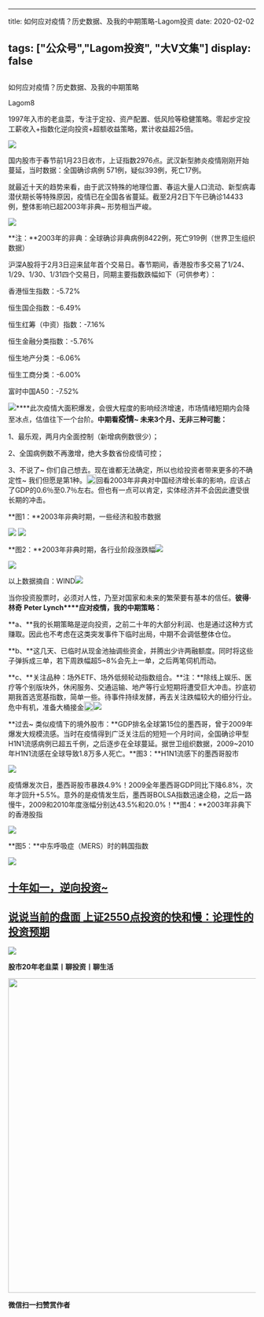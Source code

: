 
---
title:   如何应对疫情？历史数据、及我的中期策略-Lagom投资
date: 2020-02-02

tags: ["公众号","Lagom投资", "大V文集"]
display: false
---


## 



如何应对疫情？历史数据、及我的中期策略




Lagom8




1997年入市的老韭菜，专注于定投、资产配置、低风险等稳健策略。零起步定投工薪收入+指数化逆向投资+超额收益策略，累计收益超25倍。


<img src="https://mmbiz.qpic.cn/mmbiz_png/ZB4WjgjLjJW3KtDibicU3BB1HNQ9lDS2M5oGRnchkNPRzYsc0Ua6CIu7rZH3vAficcBEPYHU9ZTPqkic1sicT8CaxQQ/640?wx_fmt=png" data-type="png" data-ratio="0.05776173285198556" data-w="554"/>

国内股市于春节前1月23日收市，上证指数2976点。武汉新型肺炎疫情刚刚开始蔓延，当时数据：全国确诊病例 571例，疑似393例，死亡17例。



就最近十天的趋势来看，由于武汉特殊的地理位置、春运大量人口流动、新型病毒潜伏期长等特殊原因，疫情已在全国各省蔓延。截至2月2日下午已确诊14433例，整体影响已超2003年非典~ 形势相当严峻。

<img class="rich_pages js_insertlocalimg" data-ratio="1.1704374057315234" data-s="300,640" src="https://mmbiz.qpic.cn/mmbiz_png/ZB4WjgjLjJXBazqCEduxPQtx23Pick5NASwMT575b3wRmQKU9DWHFPob7AQ4WC6z4p44gCI2heO5Y2JRdY4lCmA/640?wx_fmt=png" data-type="png" data-w="663" style=""/>

**注：**2003年的非典：全球确诊非典病例8422例，死亡919例（世界卫生组织数据）

沪深A股将于2月3日迎来鼠年首个交易日。春节期间，香港股市多交易了1/24、1/29、1/30、1/31四个交易日，同期主要指数跌幅如下（可供参考）：



香港恒生指数：-5.72%

恒生国企指数：-6.49%

恒生红筹（中资）指数：-7.16%

恒生金融分类指数：-5.76%

恒生地产分类：-6.06%

恒生工商分类：-6.00%

富时中国A50：-7.52%

<img src="https://mmbiz.qpic.cn/mmbiz_png/ZB4WjgjLjJW3KtDibicU3BB1HNQ9lDS2M5oGRnchkNPRzYsc0Ua6CIu7rZH3vAficcBEPYHU9ZTPqkic1sicT8CaxQQ/640?wx_fmt=png" data-type="png" data-ratio="0.05776173285198556" data-w="554" style="white-space: normal;"/>****此次疫情大面积爆发，会很大程度的影响经济增速，市场情绪短期内会降至冰点，估值往下一个台阶。**中期看<strong style="white-space: normal;font-size: 16px;">疫情**~ 未来3个月、无非三种可能：</strong>

1、最乐观，两月内全面控制（新增病例数很少）；

2、全国病例数不再激增，绝大多数省份疫情可控；

3、不说了~ 你们自己想去。现在谁都无法确定，所以也给投资者带来更多的不确定性~ 我们但愿是第1种。<img src="https://res.wx.qq.com/mpres/htmledition/images/icon/common/emotion_panel/emoji_ios/u1F4AA.0.png" data-ratio="1" data-w="20" style="display:inline-block;width:20px;vertical-align:text-bottom;"/>回看2003年非典对中国经济增长率的影响，应该占了GDP的0.6％至0.7％左右。但也有一点可以肯定，实体经济并不会因此遭受很长期的冲击。

**图1：**2003年非典时期，一些经济和股市数据

<img class="rich_pages js_insertlocalimg" data-ratio="0.5965665236051502" data-s="300,640" src="https://mmbiz.qpic.cn/mmbiz_jpg/ZB4WjgjLjJXBazqCEduxPQtx23Pick5NA0EWjACNNKU9rlBQc20ZicIOgaFXJ09L1GU6g6RdfYxFF6mabhcl6Uuw/640?wx_fmt=jpeg" data-type="jpeg" data-w="466" style=""/>

<img class="rich_pages js_insertlocalimg" data-ratio="1.1177777777777778" data-s="300,640" src="https://mmbiz.qpic.cn/mmbiz_png/ZB4WjgjLjJXBazqCEduxPQtx23Pick5NATF8k3t2ibU7NiaVBlnuu8379AnlHZ2j9K5qwANib6fib8icpNcPUFkcAE4g/640?wx_fmt=png" data-type="png" data-w="450" style=""/>

**图2：**2003年非典时期，各行业阶段涨跌幅<img class="rich_pages js_insertlocalimg" data-ratio="1.3121951219512196" data-s="300,640" src="https://mmbiz.qpic.cn/mmbiz_jpg/ZB4WjgjLjJXBazqCEduxPQtx23Pick5NAovZ7cfUbrj8a86TVxEBlgTRLROlA8Ckq1AZynsNJEGeFtyRibTyWibAQ/640?wx_fmt=jpeg" data-type="jpeg" data-w="410" style=""/>

<img class="rich_pages js_insertlocalimg" data-ratio="1.235042735042735" data-s="300,640" src="https://mmbiz.qpic.cn/mmbiz_jpg/ZB4WjgjLjJXBazqCEduxPQtx23Pick5NAj28nmp92uoJMuoewOYO1jvJIuORkJnftquiaLOjDDS7s46cdcnMrYsA/640?wx_fmt=jpeg" data-type="jpeg" data-w="468" style=""/>

以上数据摘自：WIND<img src="https://mmbiz.qpic.cn/mmbiz_png/ZB4WjgjLjJW3KtDibicU3BB1HNQ9lDS2M5oGRnchkNPRzYsc0Ua6CIu7rZH3vAficcBEPYHU9ZTPqkic1sicT8CaxQQ/640?wx_fmt=png" data-type="png" data-ratio="0.05776173285198556" data-w="554"/>

当你投资股票时，必须对人性，乃至对国家和未来的繁荣要有基本的信任。**彼得·林奇**&nbsp;**Peter Lynch****应对疫情，我的中期策略：**

**a、**我的长期策略是逆向投资，之前二十年的大部分利润、也是通过这种方式赚取。因此也不考虑在这类突发事件下临时出局，中期不会调低整体仓位。

**b、**这几天、已临时从现金池抽调些资金，并腾出少许两融额度。同时将这些子弹拆成三单，若下周跌幅超5~8%会先上一单，之后两笔伺机而动。

**c、**关注品种：场外ETF、场外低频轮动指数组合。**注：**除线上娱乐、医疗等个别版块外，休闲服务、交通运输、地产等行业短期将遭受巨大冲击。抄底初期我首选宽基指数，简单一些。待事件持续发酵，再去关注跌幅较大的细分行业。危中有机，准备大桶接金<img src="https://res.wx.qq.com/mpres/htmledition/images/icon/common/emotion_panel/smiley/smiley_2.png" data-ratio="1" data-w="20" style="display:inline-block;width:20px;vertical-align:text-bottom;"/><img src="https://mmbiz.qpic.cn/mmbiz_png/ZB4WjgjLjJW3KtDibicU3BB1HNQ9lDS2M5oGRnchkNPRzYsc0Ua6CIu7rZH3vAficcBEPYHU9ZTPqkic1sicT8CaxQQ/640?wx_fmt=png" data-type="png" data-ratio="0.05776173285198556" data-w="554" style="white-space: normal;"/>



**过去~ 类似疫情下的境外股市：**GDP排名全球第15位的墨西哥，曾于2009年爆发大规模流感。当时在疫情得到广泛关注后的短短一个月时间，全国确诊甲型H1N1流感病例已超五千例，之后逐步在全球蔓延。据世卫组织数据，2009~2010年H1N1流感在全球导致1.8万多人死亡。**图3：**H1N1流感下的墨西哥股市

<img class="rich_pages js_insertlocalimg" data-ratio="0.3909952606635071" data-s="300,640" src="https://mmbiz.qpic.cn/mmbiz_png/ZB4WjgjLjJXBazqCEduxPQtx23Pick5NApMLNMIbWicXmibQZAlCR9zvfApTyf4x0RnOcBib46jJVFsEyMicNFT5cCA/640?wx_fmt=png" data-type="png" data-w="844" style=""/>

疫情爆发次日，墨西哥股市暴跌4.9%！2009全年墨西哥GDP同比下降6.8%，次年才回升+5.5%。意外的是疫情发生后，墨西哥BOLSA指数迅速企稳，之后一路慢牛，2009和2010年度涨幅分别达43.5%和20.0%！**图4：**2003年非典下的香港股指

<img class="rich_pages js_insertlocalimg" data-ratio="0.4102259215219976" data-s="300,640" src="https://mmbiz.qpic.cn/mmbiz_png/ZB4WjgjLjJXBazqCEduxPQtx23Pick5NAZFJicbtXtTYgf8g2Qic9JBSmqNoTKLcmDaiaRV54PlNo1TvG2CibdQXMiag/640?wx_fmt=png" data-type="png" data-w="841" style=""/>

**图5：**中东呼吸症（MERS）时的韩国指数

<img class="rich_pages js_insertlocalimg" data-ratio="0.39171597633136096" data-s="300,640" src="https://mmbiz.qpic.cn/mmbiz_png/ZB4WjgjLjJXBazqCEduxPQtx23Pick5NAFd96pJGNxnJKHotCeJ9GQ1GwCkvRiasY1VNw1gOr5bE0Dzic4Mhee2KA/640?wx_fmt=png" data-type="png" data-w="845" style=""/>



## [十年如一，逆向投资~](http://mp.weixin.qq.com/s?__biz=MzI3MDQ2NjY2Mw==&amp;mid=2247484524&amp;idx=1&amp;sn=ab29d9787c639538766a3ab5e9b5e663&amp;chksm=ead1ef64dda666726a320e03a5131d92288d63ed53c5cc6d107ca264ca06bd75fefc0f933f92&amp;scene=21#wechat_redirect)

## [说说当前的盘面 上证2550点](http://mp.weixin.qq.com/s?__biz=MzI3MDQ2NjY2Mw==&amp;mid=2247483892&amp;idx=1&amp;sn=83229b889a2ce86f7732964b06608b54&amp;chksm=ead1eafcdda663ea44fe77bef066e92fda42518525300c101635769e1f4b5f4f263c3af694ac&amp;scene=21#wechat_redirect)[投资的快和慢：](http://mp.weixin.qq.com/s?__biz=MzI3MDQ2NjY2Mw==&amp;mid=2247484288&amp;idx=1&amp;sn=ebd3c1c0f57d7f3a918aee272a5e1149&amp;chksm=ead1e888dda6619eb5ab6f43a7081549e25cea74d7173ff0f8b9a4c67e702f195df3d690e070&amp;scene=21#wechat_redirect)[论理性的投资预期](http://mp.weixin.qq.com/s?__biz=MzI3MDQ2NjY2Mw==&amp;mid=2247484288&amp;idx=1&amp;sn=ebd3c1c0f57d7f3a918aee272a5e1149&amp;chksm=ead1e888dda6619eb5ab6f43a7081549e25cea74d7173ff0f8b9a4c67e702f195df3d690e070&amp;scene=21#wechat_redirect)

<img src="https://mmbiz.qpic.cn/mmbiz_png/ZB4WjgjLjJW3KtDibicU3BB1HNQ9lDS2M5oGRnchkNPRzYsc0Ua6CIu7rZH3vAficcBEPYHU9ZTPqkic1sicT8CaxQQ/640?wx_fmt=png" data-type="png" data-ratio="0.05776173285198556" data-w="554"/>

**股市20年老韭菜丨聊投资丨聊生活**

<img data-copyright="0" data-ratio="0.390625" data-s="300,640" data-type="png" data-w="640" src="https://mmbiz.qpic.cn/mmbiz_png/ZB4WjgjLjJW3KtDibicU3BB1HNQ9lDS2M5AHEoeiaz0dQ4NfIRjBMuXvyJn8dXWm7ftklb0xqheiaMia0zbkyMJiaKzA/640?wx_fmt=png" style="box-sizing: border-box !important;overflow-wrap: break-word !important;visibility: visible !important;width: 640px !important;"/>


**微信扫一扫赞赏作者**















